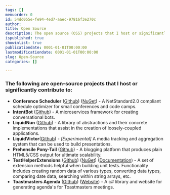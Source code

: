 ```yaml
---
tags: []
menuorder: 0
id: 54dd055e-fe94-4ed7-aaec-97816f3e270c
author: 
title: Open Source
description: The open source (OSS) projects that I host or significantly contribute to
ispublished: true
showinlist: true
publicationdate: 0001-01-01T00:00:00
lastmodificationdate: 0001-01-01T00:00:00
slug: Open-Source
categories: []

---
```


### The following are open-source projects that I host or significantly contribute to:

- **Conference Scheduler** ([Github](https://github.com/bsstahl/conferencescheduler)) ([NuGet](https://www.nuget.org/packages/ConferenceScheduleOptimizer/)) - A NetStandard2.0 compliant schedule optimizer for small conferences and code camps.
- **IntentBot** ([Github](https://github.com/bsstahl/IntentBot)) - A microservices framework for creating conversational bots.
- **LiquidNun** ([Github](https://github.com/bsstahl/LiquidNun/)) - A library of abstractions and their concrete implementations that assist in the creation of loosely-coupled applications.
- **LiquidVictor**([Github](http://github.com/bsstahl/liquidvictor)) - *[Experimental]* A media tracking and aggregation system that can be used to build presentations.
- **Prehensile Pony-Tail** ([Github](https://github.com/bsstahl/pptail/)) - A blogging platform that produces plain HTML5/CSS output for ultimate scalability.
- **TestHelperExtensions** ([Github](https://github.com/bsstahl/testhelperextensions/)) ([NuGet](https://www.nuget.org/packages/TestHelperExtensions/)) ([Documentation](http://testhelperextensions.cognitiveinheritance.com/)) - A set of extension methods helpful when building unit tests. Functionality includes creating random data of various types, converting data types, comparing date data, searching within string arrays, etc.
- **Toastmasters Agenda** ([Github](https://github.com/bsstahl/ToastmastersAgenda)) ([Website](http://agendaweb.cfapps.io/)) - A c# library and website for generating agenda's for Toastmasters meetings.






